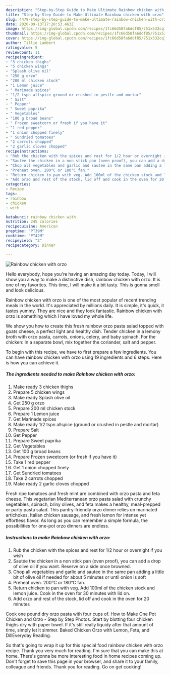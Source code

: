 ```yaml
---
description: "Step-by-Step Guide to Make Ultimate Rainbow chicken with orzo"
title: "Step-by-Step Guide to Make Ultimate Rainbow chicken with orzo"
slug: 4479-step-by-step-guide-to-make-ultimate-rainbow-chicken-with-orzo
date: 2020-09-13T17:20:53.463Z
image: https://img-global.cpcdn.com/recipes/1fc66d58fa6ddf85/751x532cq70/rainbow-chicken-with-orzo-recipe-main-photo.jpg
thumbnail: https://img-global.cpcdn.com/recipes/1fc66d58fa6ddf85/751x532cq70/rainbow-chicken-with-orzo-recipe-main-photo.jpg
cover: https://img-global.cpcdn.com/recipes/1fc66d58fa6ddf85/751x532cq70/rainbow-chicken-with-orzo-recipe-main-photo.jpg
author: Tillie Lambert
ratingvalue: 5
reviewcount: 11
recipeingredient:
- "3 chicken thighs"
- "5 chicken wings"
- "Splash olive oil"
- "250 g orzo"
- "200 ml chicken stock"
- "1 Lemon juice"
- " Marinade spices"
- "1/2 tspn allspice ground or crushed in pestle and mortar"
- " Salt"
- " Pepper"
- " Sweet paprika"
- " Vegetables"
- "100 g broad beans"
- " Frozen sweetcorn or fresh if you have it"
- "1 red pepper"
- "1 onion chopped finely"
- " Sundried tomatoes"
- "2 carrots chopped"
- "2 garlic cloves chopped"
recipeinstructions:
- "Rub the chicken with the spices and rest for 1/2 hour or overnight if you wish"
- "Sautée the chicken in a non stick pan (oven proof), you can add a drop of olive oil if you want. Reserve on a side once browned."
- "Chop all vegetables and garlic and sautee in the same pan adding a little bit of olive oil if needed for about 5 minutes or until onion is soft"
- "Preheat oven. 200°C or 180°C fan."
- "Return chicken to pan with veg. Add 100ml of the chicken stock and lemon juice. Cook in the oven for 30 minutes with lid on."
- "Add orzo and rest of the stock, lid off and cook in the oven for 20 minutes"
categories:
- Recipe
tags:
- rainbow
- chicken
- with

katakunci: rainbow chicken with 
nutrition: 245 calories
recipecuisine: American
preptime: "PT39M"
cooktime: "PT42M"
recipeyield: "2"
recipecategory: Dinner

---
```



![Rainbow chicken with orzo](https://img-global.cpcdn.com/recipes/1fc66d58fa6ddf85/751x532cq70/rainbow-chicken-with-orzo-recipe-main-photo.jpg)

Hello everybody, hope you're having an amazing day today. Today, I will show you a way to make a distinctive dish, rainbow chicken with orzo. It is one of my favorites. This time, I will make it a bit tasty. This is gonna smell and look delicious.

Rainbow chicken with orzo is one of the most popular of recent trending meals in the world. It's appreciated by millions daily. It is simple, it's quick, it tastes yummy. They are nice and they look fantastic. Rainbow chicken with orzo is something which I have loved my whole life.

We show you how to create this fresh rainbow orzo pasta salad topped with goats cheese, a perfect light and healthy dish. Tender chicken in a lemony broth with orzo pasta, carrots, onions, celery, and baby spinach. For the chicken: In a separate bowl, mix together the coriander, salt and pepper.


To begin with this recipe, we have to first prepare a few ingredients. You can have rainbow chicken with orzo using 19 ingredients and 6 steps. Here is how you can achieve it.

<!--inarticleads1-->

##### The ingredients needed to make Rainbow chicken with orzo:

1. Make ready 3 chicken thighs
1. Prepare 5 chicken wings
1. Make ready Splash olive oil
1. Get 250 g orzo
1. Prepare 200 ml chicken stock
1. Prepare 1 Lemon juice
1. Get  Marinade spices
1. Make ready 1/2 tspn allspice (ground or crushed in pestle and mortar)
1. Prepare  Salt
1. Get  Pepper
1. Prepare  Sweet paprika
1. Get  Vegetables
1. Get 100 g broad beans
1. Prepare  Frozen sweetcorn (or fresh if you have it)
1. Take 1 red pepper
1. Get 1 onion chopped finely
1. Get  Sundried tomatoes
1. Take 2 carrots chopped
1. Make ready 2 garlic cloves chopped


Fresh ripe tomatoes and fresh mint are combined with orzo pasta and feta cheese. This vegetarian Mediterranean orzo pasta salad with crunchy vegetables, spinach, briny olives, and feta makes a healthy, meal-prepped or party pasta salad. This pantry-friendly orzo dinner relies on marinated artichokes, Italian chicken sausage, and fresh lemon for intense yet effortless flavor. As long as you can remember a simple formula, the possibilities for one-pot orzo dinners are endless. 

<!--inarticleads2-->

##### Instructions to make Rainbow chicken with orzo:

1. Rub the chicken with the spices and rest for 1/2 hour or overnight if you wish
1. Sautée the chicken in a non stick pan (oven proof), you can add a drop of olive oil if you want. Reserve on a side once browned.
1. Chop all vegetables and garlic and sautee in the same pan adding a little bit of olive oil if needed for about 5 minutes or until onion is soft
1. Preheat oven. 200°C or 180°C fan.
1. Return chicken to pan with veg. Add 100ml of the chicken stock and lemon juice. Cook in the oven for 30 minutes with lid on.
1. Add orzo and rest of the stock, lid off and cook in the oven for 20 minutes


Cook one pound dry orzo pasta with four cups of. How to Make One Pot Chicken and Orzo - Step by Step Photos. Start by blotting four chicken thighs dry with paper towel. If it&#39;s still really liquidy after that amount of time, simply let it simmer. Baked Chicken Orzo with Lemon, Feta, and DillEveryday Reading. 

So that's going to wrap it up for this special food rainbow chicken with orzo recipe. Thank you very much for reading. I'm sure that you can make this at home. There's gonna be more interesting food in home recipes coming up. Don't forget to save this page in your browser, and share it to your family, colleague and friends. Thank you for reading. Go on get cooking!
